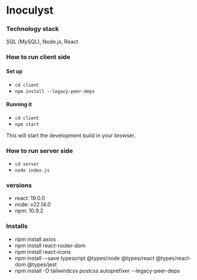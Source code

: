 # Inoculyst

### Technology stack
SQL (MySQL), Node.js, React

### How to run client side
#### Set up
- `cd client`
- `npm install --legacy-peer-deps`

#### Running it
- `cd client`
- `npm start`

This will start the development build in your browser.

### How to run server side
- `cd server`
- `node index.js`

### versions
- react: 19.0.0
- node: v22.14.0
- npm: 10.9.2

### Installs
- npm install axios
- npm install react-router-dom
- npm install react-icons
- npm install --save typescript @types/node @types/react @types/react-dom @types/jest
- npm install -D tailwindcss postcss autoprefixer --legacy-peer-deps 
